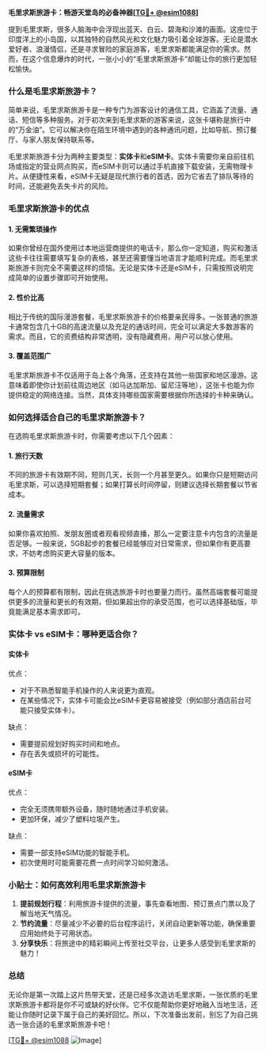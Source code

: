 **毛里求斯旅游卡：畅游天堂岛的必备神器[[TG💪+ @esim1088](https://t.me/s/esim1088)]**

提到毛里求斯，很多人脑海中会浮现出蓝天、白云、碧海和沙滩的画面。这座位于印度洋上的小岛国，以其独特的自然风光和文化魅力吸引着全球游客。无论是潜水爱好者、浪漫情侣，还是寻求冒险的家庭游客，毛里求斯都能满足你的需求。然而，在这个信息爆炸的时代，一张小小的“毛里求斯旅游卡”却能让你的旅行更加轻松愉快。

### 什么是毛里求斯旅游卡？

简单来说，毛里求斯旅游卡是一种专门为游客设计的通信工具，它涵盖了流量、通话、短信等多种服务。对于初次来到毛里求斯的游客来说，这张卡堪称是旅行中的“万金油”。它可以解决你在陌生环境中遇到的各种通讯问题，比如导航、预订餐厅、与家人朋友保持联系等。

毛里求斯旅游卡分为两种主要类型：**实体卡**和**eSIM卡**。实体卡需要你亲自前往机场或指定的营业网点购买，而eSIM卡则可以通过手机直接下载安装，无需物理卡片。从便捷性来看，eSIM卡无疑是现代旅行者的首选，因为它省去了排队等待的时间，还能避免丢失卡片的风险。

### 毛里求斯旅游卡的优点

#### 1. **无需繁琐操作**
如果你曾经在国外使用过本地运营商提供的电话卡，那么你一定知道，购买和激活这些卡往往需要填写复杂的表格，甚至还需要懂当地语言才能顺利完成。而毛里求斯旅游卡则完全不需要这样的烦恼。无论是实体卡还是eSIM卡，只需按照说明完成简单的设置步骤即可开始使用。

#### 2. **性价比高**
相比于传统的国际漫游套餐，毛里求斯旅游卡的价格要亲民得多。一张普通的旅游卡通常包含几十GB的高速流量以及充足的通话时间，完全可以满足大多数游客的需求。而且，它的资费结构非常透明，没有隐藏费用，用户可以放心使用。

#### 3. **覆盖范围广**
毛里求斯旅游卡不仅适用于岛上各个角落，还支持在其他一些国家和地区漫游。这意味着即使你计划前往周边地区（如马达加斯加、留尼汪等地），这张卡也能为你提供稳定的网络连接。当然，具体支持哪些国家需要根据你所选择的卡种来确认。

### 如何选择适合自己的毛里求斯旅游卡？

在选购毛里求斯旅游卡时，你需要考虑以下几个因素：

#### 1. **旅行天数**
不同的旅游卡有效期不同，短则几天，长则一个月甚至更久。如果你只是短期访问毛里求斯，可以选择短期套餐；如果打算长时间停留，则建议选择长期套餐以节省成本。

#### 2. **流量需求**
如果你喜欢拍照、发朋友圈或者观看视频直播，那么一定要注意卡内包含的流量是否足够。一般来说，5GB起步的套餐已经能够应对日常需求，但如果你有更高要求，不妨考虑购买更大容量的版本。

#### 3. **预算限制**
每个人的预算都有限制，因此在挑选旅游卡时也要量力而行。虽然高端套餐可能提供更多的流量和更长的有效期，但如果超出你的承受范围，也可以选择基础版，毕竟能满足基本需求即可。

### 实体卡 vs eSIM卡：哪种更适合你？

#### 实体卡
优点：
- 对于不熟悉智能手机操作的人来说更为直观。
- 在某些情况下，实体卡可能会比eSIM卡更容易被接受（例如部分酒店前台可能只接受实体卡）。

缺点：
- 需要提前规划好购买时间和地点。
- 存在丢失或损坏的可能性。

#### eSIM卡
优点：
- 完全无须携带额外设备，随时随地通过手机安装。
- 更加环保，减少了塑料垃圾产生。

缺点：
- 需要一部支持eSIM功能的智能手机。
- 初次使用时可能需要花费一点时间学习如何激活。

### 小贴士：如何高效利用毛里求斯旅游卡

1. **提前规划行程**：利用旅游卡提供的流量，事先查看地图、预订景点门票以及了解当地天气情况。
2. **节约流量**：尽量减少不必要的后台程序运行，关闭自动更新等功能，确保重要应用始终处于可用状态。
3. **分享快乐**：将旅途中的精彩瞬间上传至社交平台，让更多人感受到毛里求斯的魅力！

### 总结

无论你是第一次踏上这片热带天堂，还是已经多次造访毛里求斯，一张优质的毛里求斯旅游卡都将是你不可或缺的好伙伴。它不仅能帮助你更好地融入当地生活，还能让你随时记录下属于自己的美好回忆。所以，下次准备出发前，别忘了为自己挑选一张合适的毛里求斯旅游卡吧！

[[TG💪+ @esim1088](https://t.me/s/esim1088) ![Image](https://i.postimg.cc/4NQfJmqS/Snipaste-2025-05-13-00-14-12.png)]